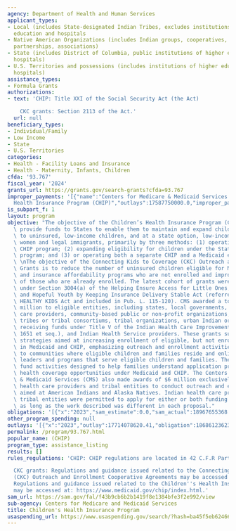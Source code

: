 ```yaml
---
agency: Department of Health and Human Services
applicant_types:
- Local (includes State-designated Indian Tribes, excludes institutions of higher
  education and hospitals
- Native American Organizations (includes Indian groups, cooperatives, corporations,
  partnerships, associations)
- State (includes District of Columbia, public institutions of higher education and
  hospitals)
- U.S. Territories and possessions (includes institutions of higher education and
  hospitals)
assistance_types:
- Formula Grants
authorizations:
- text: 'CHIP: Title XXI of the Social Security Act (the Act)

    CKC grants: Section 2113 of the Act.'
  url: null
beneficiary_types:
- Individual/Family
- Low Income
- State
- U.S. Territories
categories:
- Health - Facility Loans and Insurance
- Health - Maternity, Infants, Children
cfda: '93.767'
fiscal_year: '2024'
grants_url: https://grants.gov/search-grants?cfda=93.767
improper_payments: '[{"name":"Centers for Medicare & Medicaid Services (CMS) - Children''s
  Health Insurance Program (CHIP)","outlays":17587750000.0,"improper_payments":1074000000.0,"insufficient_payment":0.0,"high_priority":true,"related_programs":[]}]'
is_subpart_f: 1
layout: program
objective: "The objective of the Children’s Health Insurance Program (CHIP) is to\
  \ provide funds to States to enable them to maintain and expand child health assistance\
  \ to uninsured, low-income children, and at a state option, low-income pregnant\
  \ women and legal immigrants, primarily by three methods: (1) operating a separate\
  \ CHIP program; (2) expanding eligibility for children under the State's Medicaid\
  \ program; and (3) or operating both a separate CHIP and a Medicaid expansion program.\
  \ \nThe objective of the Connecting Kids to Coverage (CKC) Outreach and Enrollment\
  \ Grants is to reduce the number of uninsured children eligible for Medicaid, CHIP\
  \ and insurance affordability programs who are not enrolled and improve retention\
  \ of those who are already enrolled. The latest cohort of grants were authorized\
  \ under Section 3004(a) of the Helping Ensure Access for Little Ones, Toddlers,\
  \ and Hopeful Youth by Keeping Insurance Delivery Stable Act (referred to as the\
  \ HEALTHY KIDS Act and included in Pub. L. 115-120). CMS awarded a total of $48\
  \ million to eligible entities, including states, local governments, schools, health\
  \ care providers, community-based public or non-profit organizations, and Indian\
  \ tribes or tribal consortiums, tribal organizations, urban Indian organizations\
  \ receiving funds under Title V of the Indian Health Care Improvement Act (25 U.S.C.\
  \ 1651 et seq.), and Indian Health Service providers. These grants support outreach\
  \ strategies aimed at increasing enrollment of eligible, but not enrolled,children\
  \ in Medicaid and CHIP, emphasizing outreach and enrollment activities tailored\
  \ to communities where eligible children and families reside and enlisting community\
  \ leaders and programs that serve eligible children and families. These grants also\
  \ fund activities designed to help families understand application procedures and\
  \ health coverage opportunities under Medicaid and CHIP. The Centers for Medicare\
  \ & Medicaid Services (CMS) also made awards of $6 million exclusively for Indian\
  \ health care providers and tribal entities to conduct outreach and enrollment activities\
  \ aimed at American Indians and Alaska Natives. Indian health care providers and\
  \ tribal entities were permitted to apply for either or both funding opportunities\
  \ as long as the work described was different in each proposal."
obligations: '[{"x":"2023","sam_estimate":0.0,"sam_actual":18967655368.0,"usa_spending_actual":18571963442.17},{"x":"2024","sam_estimate":0.0,"sam_actual":20669360796.0,"usa_spending_actual":19433761867.13},{"x":"2025","sam_estimate":0.0,"sam_actual":18811000000.0,"usa_spending_actual":395978981.0}]'
other_program_spending: null
outlays: '[{"x":"2023","outlay":17714078620.41,"obligation":18686123623.0},{"x":"2024","outlay":9074646578.49,"obligation":20348749723.0},{"x":"2025","outlay":0.0,"obligation":395978981.0}]'
permalink: /program/93.767.html
popular_name: (CHIP)
program_type: assistance_listing
results: []
rules_regulations: 'CHIP: CHIP regulations are located in 42 C.F.R Part 457

  CKC grants: Regulations and guidance issued related to the Connecting Kids to Coverage
  (CKC) Outreach and Enrollment Cooperative Agreements may be accessed at: www.insurekidsnow.gov/campaign/funding/index.html.
  Regulations and guidance issued related to the Children''s Health Insurance Program
  may be accessed at: https://www.medicaid.gov/chip/index.html.'
sam_url: https://sam.gov/fal/f43b9cb6b2b1419f8e1384bfe3f2e992/view
sub-agency: Centers for Medicare and Medicaid Services
title: Children's Health Insurance Program
usaspending_url: https://www.usaspending.gov/search/?hash=ba45f5eb6246665718c08ce54dd85808
---
```

